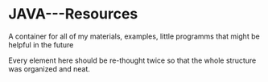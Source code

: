 # JAVA---Resources
A container for all of my materials, examples, little programms that might be helpful in the future

Every element here should be re-thought twice so that the whole structure was organized and neat.
